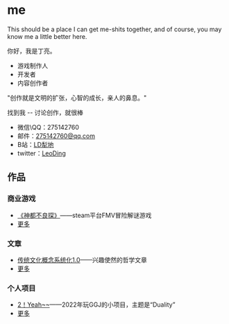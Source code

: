 # me

This should be a place I can get me-shits together, and of course, you may know me a little better here.

你好，我是丁亮。

* 游戏制作人
* 开发者
* 内容创作者

"创作就是文明的扩张，心智的成长，亲人的鼻息。"

找到我 -- 讨论创作，就很棒

* 微信\QQ：275142760
* 邮件：<275142760@qq.com>
* B站：[LD犁地](https://space.bilibili.com/9321759)
* twitter：[LeoDing](https://twitter.com/LeoDing3)

## 作品

### 商业游戏

* [《神都不良探》](https://store.steampowered.com/app/1681970/_Underdog_Detective/)——steam平台FMV冒险解谜游戏
* [更多](games/GameList.md)

### 文章

* [传统文化概念系统化1.0](https://www.bilibili.com/read/cv17282826)——兴趣使然的哲学文章
* [更多](Articles/ArticleList.md)

### 个人项目

* [2！Yeah~~](https://www.gmhub.com/game/329)——2022年玩GGJ的小项目，主题是“Duality”
* [更多](Projects/ProjectList.md)
